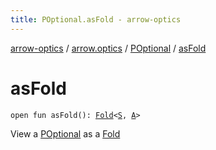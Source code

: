 ```yaml
---
title: POptional.asFold - arrow-optics
---
```


[arrow-optics](../../index.html) / [arrow.optics](../index.html) / [POptional](index.html) / [asFold](./as-fold.html)

# asFold

`open fun asFold(): `[`Fold`](../-fold/index.html)`<`[`S`](index.html#S)`, `[`A`](index.html#A)`>`

View a [POptional](index.html) as a [Fold](../-fold/index.html)

